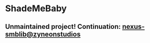 # ShadeMeBaby
## Unmaintained project! Continuation: [nexus-smblib@zyneonstudios](https://github.com/zyneonstudios/nexus-smblib)
